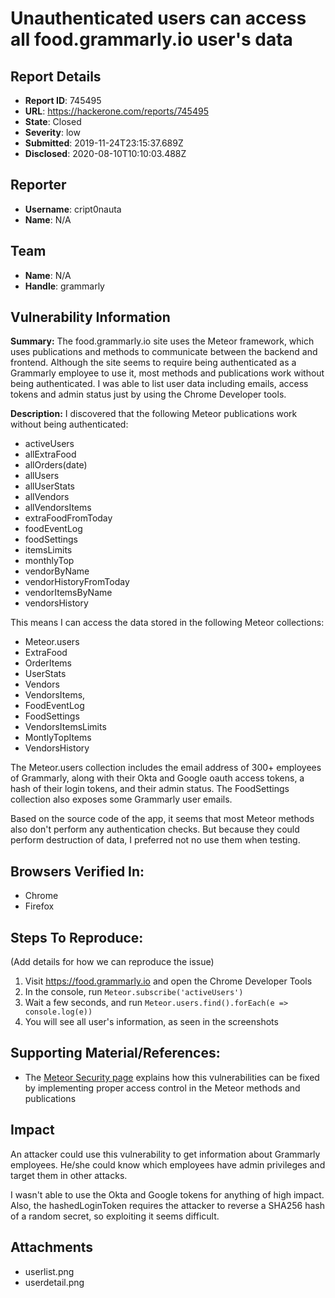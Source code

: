 # Unauthenticated users can access all food.grammarly.io user's data

## Report Details
- **Report ID**: 745495
- **URL**: https://hackerone.com/reports/745495
- **State**: Closed
- **Severity**: low
- **Submitted**: 2019-11-24T23:15:37.689Z
- **Disclosed**: 2020-08-10T10:10:03.488Z

## Reporter
- **Username**: cript0nauta
- **Name**: N/A

## Team
- **Name**: N/A
- **Handle**: grammarly

## Vulnerability Information
**Summary:** The food.grammarly.io site uses the Meteor framework, which uses publications and methods to communicate between the backend and frontend. Although the site seems to require being authenticated as a Grammarly employee to use it, most methods and publications work without being authenticated. I was able to list user data including emails, access tokens and admin status just by using the Chrome Developer tools.

**Description:** I discovered that the following Meteor publications work without being authenticated:

* activeUsers
* allExtraFood
* allOrders(date)
* allUsers
* allUserStats
* allVendors
* allVendorsItems
* extraFoodFromToday
* foodEventLog
* foodSettings
* itemsLimits
* monthlyTop
* vendorByName
* vendorHistoryFromToday
* vendorItemsByName
* vendorsHistory

This means I can access the data stored in the following Meteor collections:
* Meteor.users
* ExtraFood
* OrderItems
* UserStats
* Vendors
* VendorsItems,
* FoodEventLog
* FoodSettings
* VendorsItemsLimits
* MontlyTopItems
* VendorsHistory

The Meteor.users collection includes the email address of 300+ employees of Grammarly, along with their Okta and Google oauth access tokens, a hash of their login tokens, and their admin status. The FoodSettings collection also exposes some Grammarly user emails.

Based on the source code of the app, it seems that most Meteor methods also don't perform any authentication checks. But because they could perform destruction of data, I preferred not no use them when testing.


## Browsers Verified In:

  * Chrome
  * Firefox

## Steps To Reproduce:

(Add details for how we can reproduce the issue)

  1. Visit https://food.grammarly.io and open the Chrome Developer Tools
  1. In the console, run `Meteor.subscribe('activeUsers')`
  1. Wait a few seconds, and run `Meteor.users.find().forEach(e => console.log(e))`
  1. You will see all user's information, as seen in the screenshots

## Supporting Material/References:

  * The [Meteor Security page](https://guide.meteor.com/security.html) explains how this vulnerabilities can be fixed by implementing proper access control in the Meteor methods and publications

## Impact

An attacker could use this vulnerability to get information about Grammarly employees. He/she could know which employees have admin privileges and target them in other attacks.

I wasn't able to use the Okta and Google tokens for anything of high impact. Also, the hashedLoginToken requires the attacker to reverse a SHA256 hash of a random secret, so exploiting it seems difficult.

## Attachments
- userlist.png
- userdetail.png
